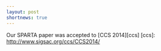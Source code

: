 ```yaml
---
layout: post
shortnews: true
---
```

Our SPARTA paper was accepted to [CCS 2014][ccs]
[ccs]: http://www.sigsac.org/ccs/CCS2014/
